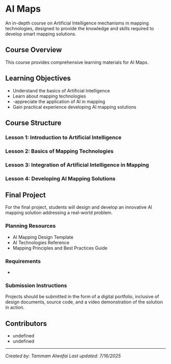# AI Maps

An in-depth course on Artificial Intelligence mechanisms in mapping technologies, designed to provide the knowledge and skills required to develop smart mapping solutions.

## Course Overview

This course provides comprehensive learning materials for AI Maps.

## Learning Objectives

- Understand the basics of Artificial Intelligence
- Learn about mapping technologies
- -appreciate the application of AI in mapping
- Gain practical experience developing AI mapping solutions

## Course Structure

### Lesson 1: Introduction to Artificial Intelligence
### Lesson 2: Basics of Mapping Technologies
### Lesson 3: Integration of Artificial Intelligence in Mapping
### Lesson 4: Developing AI Mapping Solutions

## Final Project

For the final project, students will design and develop an innovative AI mapping solution addressing a real-world problem.

### Planning Resources

- AI Mapping Design Template
- AI Technologies Reference
- Mapping Principles and Best Practices Guide

### Requirements

- 

### Submission Instructions

Projects should be submitted in the form of a digital portfolio, inclusive of design documents, source code, and a video demonstration of the solution in action.

## Contributors

- undefined
- undefined

---

*Created by: Tammam Alwafai*
*Last updated: 7/16/2025*